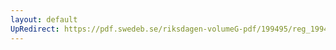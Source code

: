 ```yaml
---
layout: default
UpRedirect: https://pdf.swedeb.se/riksdagen-volumeG-pdf/199495/reg_199495/reg_199495_0274.pdf
---
```

